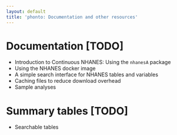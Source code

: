 ```yaml
---
layout: default
title: 'phonto: Documentation and other resources'
---
```


# Documentation [TODO]

- Introduction to Continuous NHANES: Using the `nhanesA` package
- Using the NHANES docker image
- A simple search interface for NHANES tables and variables
- Caching files to reduce download overhead
- Sample analyses

# Summary tables [TODO]

- Searchable tables



